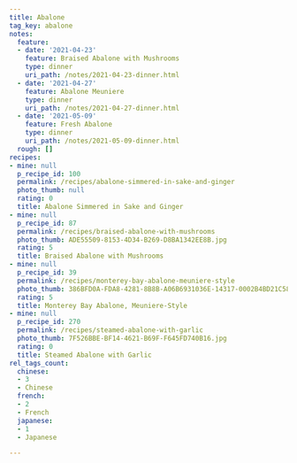 ```yaml
---
title: Abalone
tag_key: abalone
notes:
  feature:
  - date: '2021-04-23'
    feature: Braised Abalone with Mushrooms
    type: dinner
    uri_path: /notes/2021-04-23-dinner.html
  - date: '2021-04-27'
    feature: Abalone Meuniere
    type: dinner
    uri_path: /notes/2021-04-27-dinner.html
  - date: '2021-05-09'
    feature: Fresh Abalone
    type: dinner
    uri_path: /notes/2021-05-09-dinner.html
  rough: []
recipes:
- mine: null
  p_recipe_id: 100
  permalink: /recipes/abalone-simmered-in-sake-and-ginger
  photo_thumb: null
  rating: 0
  title: Abalone Simmered in Sake and Ginger
- mine: null
  p_recipe_id: 87
  permalink: /recipes/braised-abalone-with-mushrooms
  photo_thumb: ADE55509-8153-4D34-B269-D8BA1342EE8B.jpg
  rating: 5
  title: Braised Abalone with Mushrooms
- mine: null
  p_recipe_id: 39
  permalink: /recipes/monterey-bay-abalone-meuniere-style
  photo_thumb: 386BFD0A-FDA8-4281-8B8B-A06B6931036E-14317-0002B4BD21C58E40.jpg
  rating: 5
  title: Monterey Bay Abalone, Meuniere-Style
- mine: null
  p_recipe_id: 270
  permalink: /recipes/steamed-abalone-with-garlic
  photo_thumb: 7F526BBE-BF14-4621-B69F-F645FD740B16.jpg
  rating: 0
  title: Steamed Abalone with Garlic
rel_tags_count:
  chinese:
  - 3
  - Chinese
  french:
  - 2
  - French
  japanese:
  - 1
  - Japanese

---
```

